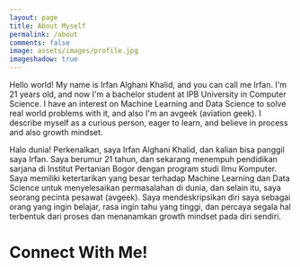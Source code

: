 ```yaml
---
layout: page
title: About Myself 
permalink: /about
comments: false
image: assets/images/profile.jpg
imageshadow: true
---
```


Hello world! My name is Irfan Alghani Khalid, and you can call me Irfan. I'm 21 years old, and now I'm a bachelor student at IPB University in Computer Science. I have an interest on Machine Learning and Data Science to solve real world problems with it, and also I'm an avgeek (aviation geek). I describe myself as a curious person, eager to learn, and believe in process and also growth mindset.

Halo dunia! Perkenalkan, saya Irfan Alghani Khalid, dan kalian bisa panggil saya Irfan. Saya berumur 21 tahun, dan sekarang menempuh pendidikan sarjana di Institut Pertanian Bogor dengan program studi Ilmu Komputer. Saya memiliki ketertarikan yang besar terhadap Machine Learning dan Data Science untuk menyelesaikan permasalahan di dunia, dan selain itu, saya seorang pecinta pesawat (avgeek). Saya mendeskripsikan diri saya sebagai orang yang ingin belajar, rasa ingin tahu yang tinggi, dan percaya segala hal terbentuk dari proses dan menanamkan growth mindset pada diri sendiri.

<div class="container">
	<div class="text-center center-block">
		<h1>Connect With Me!</h1>
        <a href="https://www.facebook.com/alghaniirfan/" target="_blank"><i class="fa fa-facebook-square fa-3x"></i></a>
        <a href="https://twitter.com/MixtureModels" target="_blank"><i class="fa fa-twitter-square fa-3x"></i></a>
        <a href="https://www.linkedin.com/in/alghaniirfan/" target="_blank"><i class="fa fa-linkedin-square fa-3x social"></i></a>
        <a href="mailto:irfanalghani11@gmail.com" target="_blank"><i class="fa fa-envelope-square fa-3x social"></i></a>
	</div>
</div>

